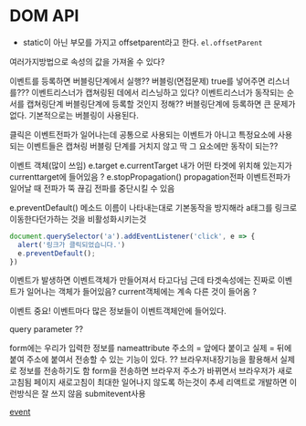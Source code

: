 # DOM API 
+ static이 아닌 부모를 가지고 offsetparent라고 한다. 
`el.offsetParent`

여러가지방법으로 속성의 값을 가져올 수 있다? 

이벤트를 등록하면 버블링단계에서 실행??
버블링(면접문제)
true를 넣어주면 리스너를??? 이벤트리스너가 캡쳐링된 데에서 리스닝하고 있다? 
이벤트리스너가 동작되는 순서를 
캡쳐링단계 버블링단계에 등록할 것인지 정해??
버블링단계에 등록하면 큰 문제가 없다. 
기본적으로는 버블링이 사용된다. 

클릭은 이벤트전파가 일어나는데 공통으로 사용되는 이벤트가 아니고 특정요소에 사용되는 이벤트들은 캡쳐링 버블링 단계를 거치지 않고 딱 그 요소에만 동작이 되는?? 

이벤트 객체(많이 쓰임)
e.target
e.currentTarget  내가 어떤 타겟에 위치해 있는지가 currenttarget에 들어있음 ? 
e.stopPropagation() propagation전파 이벤트전파가 일어날 때 전파가 뚝 끊김 전파를 중단시킬 수 있음 

e.preventDefault() 메소드 이름이 나타내는대로 기본동작을 방지해라 a태그를 링크로 이동한다던가하는 것을 비활성화시키는것 
```js
document.querySelector('a').addEventListener('click', e => {
  alert('링크가 클릭되었습니다.')
  e.preventDefault();
})
```
이벤트가 발생하면 이벤트객체가 만들어져서 타고다님 근데 타겟속성에는 진짜로 이벤트가 일어나는 객체가 들어있음? 
current객체에는 계속 다른 것이 들어옴 ? 

이벤트 중요! 
이벤트마다 많은 정보들이 이벤트객체안에 들어있다.

query parameter ?? 

form에는 우리가 입력한 정보를 nameattribute 주소의 = 앞에다 붙이고 실제 = 뒤에 붙여 주소에 붙여서 전송할 수 있는 기능이 있다. ??
브라우저내장기능을 활용해서 실제로 정보를 전송하기도 함 
form을 전송하면 브라우저 주소가 바뀌면서 브라우저가 새로고침됨 페이지 새로고침이 최대한 일어나지 않도록 하는것이 추세
리액트로 개발하면 이런방식은 잘 쓰지 않음
submitevent사용 

[event](https://codepen.io/koobh/pen/xjRwOx)